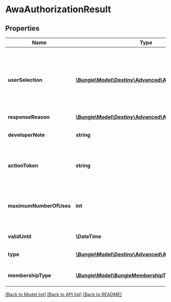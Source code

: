 # AwaAuthorizationResult

## Properties
Name | Type | Description | Notes
------------ | ------------- | ------------- | -------------
**userSelection** | [**\Bungie\Model\Destiny\Advanced\AwaUserSelection**](AwaUserSelection.md) | Indication of how the user responded to the request. If the value is \&quot;Approved\&quot; the actionToken will contain the token that can be presented when performing the advanced write action. | [optional] 
**responseReason** | [**\Bungie\Model\Destiny\Advanced\AwaResponseReason**](AwaResponseReason.md) |  | [optional] 
**developerNote** | **string** | Message to the app developer to help understand the response. | [optional] 
**actionToken** | **string** | Credential used to prove the user authorized an advanced write action. | [optional] 
**maximumNumberOfUses** | **int** | This token may be used to perform the requested action this number of times, at a maximum. If this value is 0, then there is no limit. | [optional] 
**validUntil** | **\DateTime** | Time, UTC, when token expires. | [optional] 
**type** | [**\Bungie\Model\Destiny\Advanced\AwaType**](AwaType.md) | Advanced Write Action Type from the permission request. | [optional] 
**membershipType** | [**\Bungie\Model\BungieMembershipType**](BungieMembershipType.md) | MembershipType from the permission request. | [optional] 

[[Back to Model list]](../README.md#documentation-for-models) [[Back to API list]](../README.md#documentation-for-api-endpoints) [[Back to README]](../README.md)


